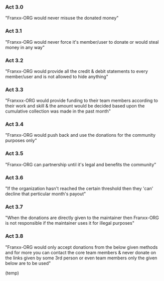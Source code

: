 ### Act 3.0

<p>
"Franxx-ORG would never misuse the donated money"
</p>

### Act 3.1

<p>
"Franxx-ORG would never force it's member/user to donate or would steal money in any way"
</p>

### Act 3.2

<p>
"Franxx-ORG would provide all the credit & debit statements to every member/user and is not allowed to hide anything"
</p>

### Act 3.3

<p>
"Franxxx-ORG would provide funding to their team members according to their work and skill & the amount would be decided based upon the cumulative collection was made in the past month"
</p>

### Act 3.4

<p>
"Franxx-ORG would push back and use the donations for the community purposes only"
</p>

### Act 3.5

<p>
"Franxx-ORG can partnership until it's legal and benefits the community"
</p>

### Act 3.6

<p>
"If the organization hasn't reached the certain threshold then they 'can' decline that perticular month's payout"
</p>

### Act 3.7

<p>
"When the donations are directly given to the maintainer then Franxx-ORG is not responsible if the maintainer uses it for illegal purposes"
</p>

### Act 3.8

<p>
"Franxx-ORG would only accept donations from the below given methods and for more you can contact the core team members & never donate on the links given by some 3rd person or even team members only the given below are to be used"
</p>

(temp)

